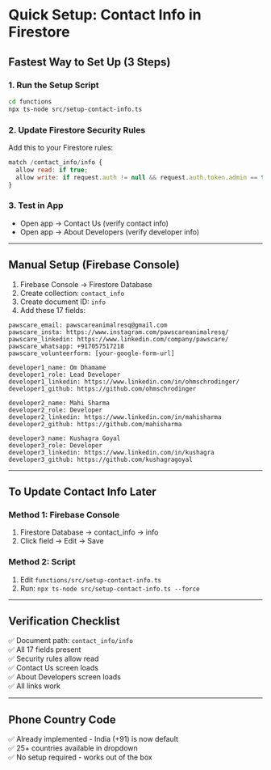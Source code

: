 # Quick Setup: Contact Info in Firestore

## Fastest Way to Set Up (3 Steps)

### 1. Run the Setup Script
```bash
cd functions
npx ts-node src/setup-contact-info.ts
```

### 2. Update Firestore Security Rules
Add this to your Firestore rules:
```javascript
match /contact_info/info {
  allow read: if true;
  allow write: if request.auth != null && request.auth.token.admin == true;
}
```

### 3. Test in App
- Open app → Contact Us (verify contact info)
- Open app → About Developers (verify developer info)

---

## Manual Setup (Firebase Console)

1. Firebase Console → Firestore Database
2. Create collection: `contact_info`
3. Create document ID: `info`
4. Add these 17 fields:

```
pawscare_email: pawscareanimalresq@gmail.com
pawscare_insta: https://www.instagram.com/pawscareanimalresq/
pawscare_linkedin: https://www.linkedin.com/company/pawscare/
pawscare_whatsapp: +917057517218
pawscare_volunteerform: [your-google-form-url]

developer1_name: Om Dhamame
developer1_role: Lead Developer
developer1_linkedin: https://www.linkedin.com/in/ohmschrodinger/
developer1_github: https://github.com/ohmschrodinger

developer2_name: Mahi Sharma
developer2_role: Developer
developer2_linkedin: https://www.linkedin.com/in/mahisharma
developer2_github: https://github.com/mahisharma

developer3_name: Kushagra Goyal
developer3_role: Developer
developer3_linkedin: https://www.linkedin.com/in/kushagra
developer3_github: https://github.com/kushagragoyal
```

---

## To Update Contact Info Later

### Method 1: Firebase Console
1. Firestore Database → contact_info → info
2. Click field → Edit → Save

### Method 2: Script
1. Edit `functions/src/setup-contact-info.ts`
2. Run: `npx ts-node src/setup-contact-info.ts --force`

---

## Verification Checklist

✅ Document path: `contact_info/info`  
✅ All 17 fields present  
✅ Security rules allow read  
✅ Contact Us screen loads  
✅ About Developers screen loads  
✅ All links work  

---

## Phone Country Code

✅ Already implemented - India (+91) is now default  
✅ 25+ countries available in dropdown  
✅ No setup required - works out of the box  
